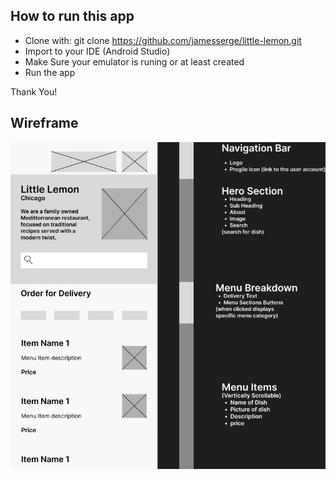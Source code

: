 ## How to run this app
- Clone with: git clone https://github.com/jamesserge/little-lemon.git
- Import to your IDE (Android Studio)
- Make Sure your emulator is runing or at least created
- Run the app

Thank You!
## Wireframe
![Wireframe](https://github.com/jamesserge/little-lemon/blob/main/mywireframe.jpg)
